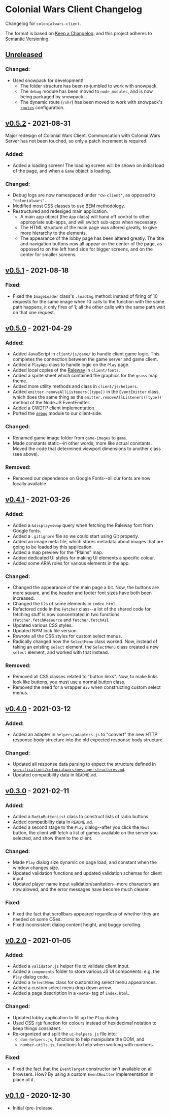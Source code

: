 # Colonial Wars Client Changelog
Changelog for ``colonialwars-client``.

The format is based on [Keep a Changelog][1], and this project adheres to [Semantic Versioning][2].

## [Unreleased]
### Changed:
- Used snowpack for development!
  * The folder structure has been re-jumbled to work with snowpack.
  * The ``debug`` module has been moved to ``node_modules``, and is now being packaged by snowpack.
  * The dynamic route (``/xhr``) has been moved to work with snowpack's
  [``routes``]() configuration.

## [v0.5.2] - 2021-08-31
Major redesign of Colonial Wars Client. Communcation with Colonial Wars Server has not been touched,
so only a patch increment is required.
### Added:
- Added a loading screen! The loading screen will be shown on initial load of the page, and when a
``Game`` object is loading.
### Changed:
- Debug logs are now namespaced under ``"cw-client"``, as opposed to ``"colonialwars"``.
- Modified most CSS classes to use [BEM](http://getbem.com/) methodology.
- Restructured and redesiged main application.
  * A main app object (the ``App`` class) will hand off control to other appropriate sub-apps, and
  will switch sub-apps when necessary.
  * The HTML structure of the main page was altered greatly, to give more hierarchy to the elements.
  * The appearance of the lobby page has been altered greatly. The title and navigation buttons now
  all appear on the center of the page, as opposed to on the left hand side for bigger screens, and
  on the center for smaller screens.

## [v0.5.1] - 2021-08-18
### Fixed:
- Fixed the ``ImageLoader`` class's ``.loadImg`` method: instead of firing of 10 requests for the
same image when 10 calls to the function with the same path happens, it only fires of 1; all
the other calls with the same path wait on that one request.

## [v0.5.0] - 2021-04-29
### Added:
- Added JavaScript in ``client/js/game/`` to handle client game logic. This completes the connection
between the game server and game client.
- Added a ``PlayApp`` class to handle logic on the ``Play`` page.
- Added local copies of the [Raleway](https://fonts.google.com/specimen/Raleway) in ``client/fonts``.
- Added a sprite sheet which contained the graphics for the ``grass`` map theme.
- Added more utility methods and class in ``client/js/helpers``.
- Added ``emitter.removeAllListeners([type])`` in the ``EventEmitter`` class, which does the same
thing as the ``emitter.removeAllListeners([type])`` method of the Node.JS EventEmitter.
- Added a CWDTP client implementation.
- Ported the [``debug``](https://www.npmjs.com/package/debug) module to our client-side.
### Changed:
- Renamed game image folder from ``game-images`` to ``game``.
- Made constants static--in other words, more like actual constants. Moved the code that determined
viewport dimensions to another class (see above).
### Removed:
- Removed our dependence on Google Fonts--all our fonts are now locally available

## [v0.4.1] - 2021-03-26
### Added:
- Added a ``&display=swap`` query when fetching the Raleway font from Google fonts.
- Added a ``.gitignore`` file so we could start using Git properly.
- Added an image meta file, which stores metadata about images that are going to be loaded
by this application.
- Added a map preview for the "Plains" map.
- Added dedicated UI styles for making UI elements a specific colour.
- Added some ARIA roles for various elements in the app.
### Changed:
- Changed the appearance of the main page a bit. Now, the buttons are more square, and the
header and footer font sizes have both been increased.
- Changed the IDs of some elements in ``index.html``.
- Refactored code in the ``Fetcher`` class--a lot of the shared code for fetching stuff is
now concentrated in two functions (``fetcher.fetchResource`` and ``fetcher.fetchAs``).
- Updated various CSS styles.
- Updated NPM lock file version.
- Rewrote all the CSS styles for custom select menus.
- Radically changed how the ``SelectMenu`` class worked. Now, instead of taking an existing
``select`` element, the ``SelectMenu`` class created a new ``select`` element, and worked with
that instead.
### Removed:
- Removed all CSS classes related to "button links". Now, to make links look like buttons,
you must use a normal button class.
- Removed the need for a wrapper ``div`` when constructing custom select menus.

## [v0.4.0] - 2021-03-12
### Added:
- Added an adapter in ``helpers/adapters.js`` to "convert" the new HTTP response body structure
into the old expected response body structure.
### Changed:
- Updated all response data parsing to expect the structure defined in
[``specifications/colonialwars/message-structures.md``](
  https://github.com/Take-Some-Bytes/specifications/blob/main/colonialwars/message-structure.md#http-response-body-structure
).
- Updated compatibility data in ``README.md``.

## [v0.3.0] - 2021-02-11
### Added:
- Added a ``RadioButtonList`` class to construct lists of radio buttons.
- Added compatibility data in ``README.md``.
- Added a second stage to the ``Play`` dialog--after you click the ``Next`` button, the client will
fetch a list of games available on the server you selected, and show them to the client.
### Changed:
- Made ``Play`` dialog size dynamic on page load, and constant when the window changes size.
- Updated validation functions and updated validation schemas for client input.
- Updated player name input validation/sanitation--more characters are now alowed, and the error
messages have become much clearer.
### Fixed:
- Fixed the fact that scrollbars appeared regardless of whether they are needed on some OSes.
- Fixed inconsistent dialog content height, and buggy scrolling.

## [v0.2.0] - 2021-01-05
### Added:
- Added a ``validator.js`` helper file to validate client input.
- Added a ``components`` folder to store various JS UI components: e.g. the ``Play`` dialog code.
- Added a ``SelectMenu`` class for customizing select menu appearances.
- Added a custom select menu drop down arrow.
- Added a page description in a ``<meta>`` tag of ``index.html``.
### Changed:
- Updated lobby application to fill up the ``Play`` dialog
- Used CSS ``rgb`` function for colours instead of hexidecimal notation to keep things consistent.
- Re-organized and split the ``ui-helpers.js`` file into:
  * ``dom-helpers.js``, functions to help manipulate the DOM, and
  * ``number-utils.js``, functions to help when working with numbers.
### Fixed:
- Fixed the fact that the ``EventTarget`` constructor isn't available on all browsers. How? By using a
custom ``EventEmitter`` implementation in place of it.

## [v0.1.0] - 2020-12-30
- Initial (pre-)release.

[1]: https://keepachangelog.com/
[2]: https://semver.org

[v0.1.0]: https://github.com/Take-Some-Bytes/colonialwars-client/tree/bec2736d782914a69f6d861e076b4e6c38487a7f
[v0.2.0]: https://github.com/Take-Some-Bytes/colonialwars-client/tree/f3f8432130d30a28da961fb464069ea104cadca4
[v0.3.0]: https://github.com/Take-Some-Bytes/colonialwars-client/tree/7fbb2ec25351f8369227f67332e86dec4206dc43
[v0.4.0]: https://github.com/Take-Some-Bytes/colonialwars-client/tree/7ec1261ca2c90866ae0b7c742a4a2575e70c565c
[v0.4.1]: https://github.com/Take-Some-Bytes/colonialwars-client/tree/85cb2323d21888d9ec5f0d5095eae4f68500dd87
[v0.5.0]: https://github.com/Take-Some-Bytes/colonialwars-client/tree/f1388103cc2f087e6222554751e3cfda515d1970
[v0.5.1]: https://github.com/Take-Some-Bytes/colonialwars-client/tree/a418e6c38406cca198c2a258ef8b55e9c3d9d823
[v0.5.2]: https://github.com/Take-Some-Bytes/colonialwars-client/tree/40f49c3573bf76ee2567af52b0d1e3625227622d
[Unreleased]: https://github.com/Take-Some-Bytes/colonialwars-client/tree/main
